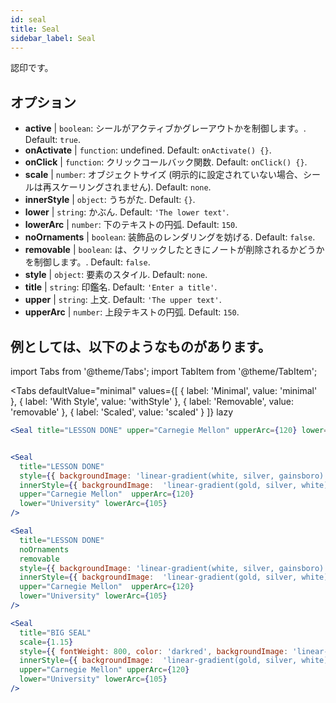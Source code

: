 ```yaml
---
id: seal 
title: Seal
sidebar_label: Seal
---
```


認印です。

## オプション

* __active__ | `boolean`: シールがアクティブかグレーアウトかを制御します。. Default: `true`.
* __onActivate__ | `function`: undefined. Default: `onActivate() {}`.
* __onClick__ | `function`: クリックコールバック関数. Default: `onClick() {}`.
* __scale__ | `number`: オブジェクトサイズ (明示的に設定されていない場合、シールは再スケーリングされません). Default: `none`.
* __innerStyle__ | `object`: うちがた. Default: `{}`.
* __lower__ | `string`: かぶん. Default: `'The lower text'`.
* __lowerArc__ | `number`: 下のテキストの円弧. Default: `150`.
* __noOrnaments__ | `boolean`: 装飾品のレンダリングを妨げる. Default: `false`.
* __removable__ | `boolean`: は、クリックしたときにノートが削除されるかどうかを制御します。. Default: `false`.
* __style__ | `object`: 要素のスタイル. Default: `none`.
* __title__ | `string`: 印鑑名. Default: `'Enter a title'`.
* __upper__ | `string`: 上文. Default: `'The upper text'`.
* __upperArc__ | `number`: 上段テキストの円弧. Default: `150`.


## 例としては、以下のようなものがあります。

import Tabs from '@theme/Tabs';
import TabItem from '@theme/TabItem';

<Tabs
    defaultValue="minimal"
    values={[
        { label: 'Minimal', value: 'minimal' },
        { label: 'With Style', value: 'withStyle' },
        { label: 'Removable', value: 'removable' },
        { label: 'Scaled', value: 'scaled' }
    ]}
    lazy
>

<TabItem value="minimal">

```jsx live
<Seal title="LESSON DONE" upper="Carnegie Mellon" upperArc={120} lower="University" lowerArc={105} />
```

</TabItem>


<TabItem value="withStyle">

```jsx live

<Seal 
  title="LESSON DONE" 
  style={{ backgroundImage: 'linear-gradient(white, silver, gainsboro)'}}
  innerStyle={{ backgroundImage:  'linear-gradient(gold, silver, white)' }}
  upper="Carnegie Mellon"  upperArc={120} 
  lower="University" lowerArc={105}
/>
```

</TabItem>

<TabItem value="removable">

```jsx live
<Seal 
  title="LESSON DONE" 
  noOrnaments
  removable
  style={{ backgroundImage: 'linear-gradient(white, silver, gainsboro)'}}
  innerStyle={{ backgroundImage:  'linear-gradient(gold, silver, white)' }}
  upper="Carnegie Mellon"  upperArc={120} 
  lower="University" lowerArc={105}
/>
```

</TabItem>

<TabItem value="scaled">

```jsx live
<Seal 
  title="BIG SEAL" 
  scale={1.15}
  style={{ fontWeight: 800, color: 'darkred', backgroundImage: 'linear-gradient(white, silver, gainsboro)'}}
  innerStyle={{ backgroundImage:  'linear-gradient(gold, silver, white)' }}
  upper="Carnegie Mellon" upperArc={120} 
  lower="University" lowerArc={105}
/>
```

</TabItem>

</Tabs>
